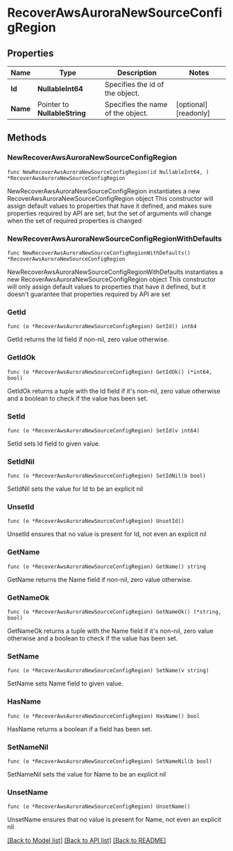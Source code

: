 # RecoverAwsAuroraNewSourceConfigRegion

## Properties

Name | Type | Description | Notes
------------ | ------------- | ------------- | -------------
**Id** | **NullableInt64** | Specifies the id of the object. | 
**Name** | Pointer to **NullableString** | Specifies the name of the object. | [optional] [readonly] 

## Methods

### NewRecoverAwsAuroraNewSourceConfigRegion

`func NewRecoverAwsAuroraNewSourceConfigRegion(id NullableInt64, ) *RecoverAwsAuroraNewSourceConfigRegion`

NewRecoverAwsAuroraNewSourceConfigRegion instantiates a new RecoverAwsAuroraNewSourceConfigRegion object
This constructor will assign default values to properties that have it defined,
and makes sure properties required by API are set, but the set of arguments
will change when the set of required properties is changed

### NewRecoverAwsAuroraNewSourceConfigRegionWithDefaults

`func NewRecoverAwsAuroraNewSourceConfigRegionWithDefaults() *RecoverAwsAuroraNewSourceConfigRegion`

NewRecoverAwsAuroraNewSourceConfigRegionWithDefaults instantiates a new RecoverAwsAuroraNewSourceConfigRegion object
This constructor will only assign default values to properties that have it defined,
but it doesn't guarantee that properties required by API are set

### GetId

`func (o *RecoverAwsAuroraNewSourceConfigRegion) GetId() int64`

GetId returns the Id field if non-nil, zero value otherwise.

### GetIdOk

`func (o *RecoverAwsAuroraNewSourceConfigRegion) GetIdOk() (*int64, bool)`

GetIdOk returns a tuple with the Id field if it's non-nil, zero value otherwise
and a boolean to check if the value has been set.

### SetId

`func (o *RecoverAwsAuroraNewSourceConfigRegion) SetId(v int64)`

SetId sets Id field to given value.


### SetIdNil

`func (o *RecoverAwsAuroraNewSourceConfigRegion) SetIdNil(b bool)`

 SetIdNil sets the value for Id to be an explicit nil

### UnsetId
`func (o *RecoverAwsAuroraNewSourceConfigRegion) UnsetId()`

UnsetId ensures that no value is present for Id, not even an explicit nil
### GetName

`func (o *RecoverAwsAuroraNewSourceConfigRegion) GetName() string`

GetName returns the Name field if non-nil, zero value otherwise.

### GetNameOk

`func (o *RecoverAwsAuroraNewSourceConfigRegion) GetNameOk() (*string, bool)`

GetNameOk returns a tuple with the Name field if it's non-nil, zero value otherwise
and a boolean to check if the value has been set.

### SetName

`func (o *RecoverAwsAuroraNewSourceConfigRegion) SetName(v string)`

SetName sets Name field to given value.

### HasName

`func (o *RecoverAwsAuroraNewSourceConfigRegion) HasName() bool`

HasName returns a boolean if a field has been set.

### SetNameNil

`func (o *RecoverAwsAuroraNewSourceConfigRegion) SetNameNil(b bool)`

 SetNameNil sets the value for Name to be an explicit nil

### UnsetName
`func (o *RecoverAwsAuroraNewSourceConfigRegion) UnsetName()`

UnsetName ensures that no value is present for Name, not even an explicit nil

[[Back to Model list]](../README.md#documentation-for-models) [[Back to API list]](../README.md#documentation-for-api-endpoints) [[Back to README]](../README.md)


